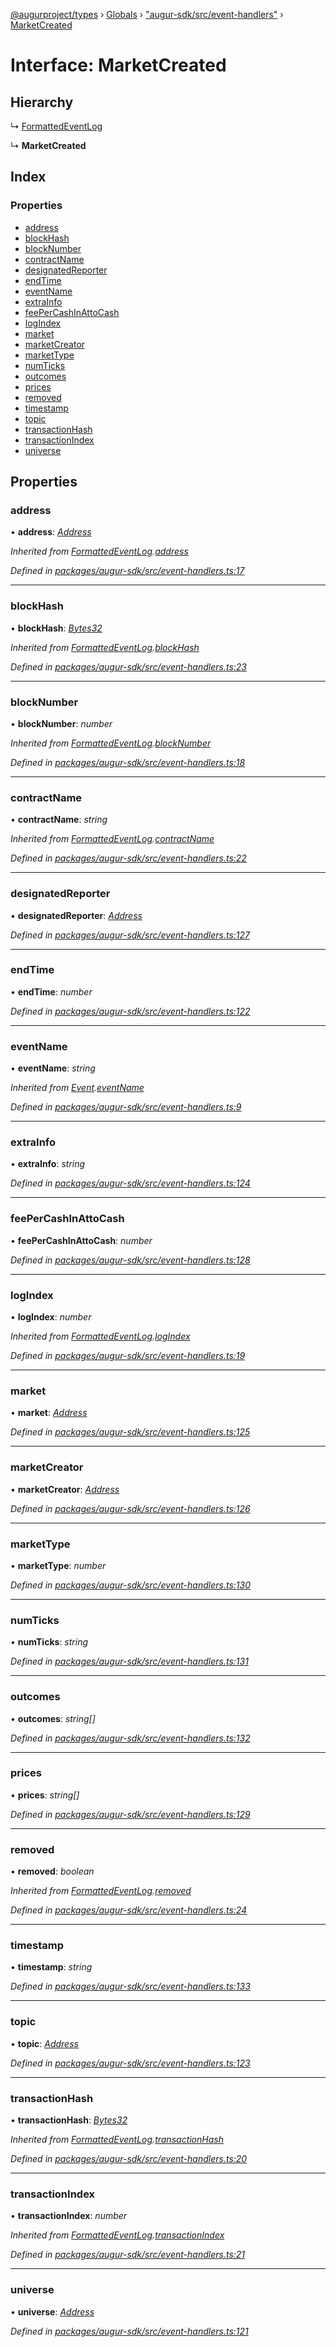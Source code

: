 [@augurproject/types](../README.md) › [Globals](../globals.md) › ["augur-sdk/src/event-handlers"](../modules/_augur_sdk_src_event_handlers_.md) › [MarketCreated](_augur_sdk_src_event_handlers_.marketcreated.md)

# Interface: MarketCreated

## Hierarchy

  ↳ [FormattedEventLog](_augur_sdk_src_event_handlers_.formattedeventlog.md)

  ↳ **MarketCreated**

## Index

### Properties

* [address](_augur_sdk_src_event_handlers_.marketcreated.md#address)
* [blockHash](_augur_sdk_src_event_handlers_.marketcreated.md#blockhash)
* [blockNumber](_augur_sdk_src_event_handlers_.marketcreated.md#blocknumber)
* [contractName](_augur_sdk_src_event_handlers_.marketcreated.md#contractname)
* [designatedReporter](_augur_sdk_src_event_handlers_.marketcreated.md#designatedreporter)
* [endTime](_augur_sdk_src_event_handlers_.marketcreated.md#endtime)
* [eventName](_augur_sdk_src_event_handlers_.marketcreated.md#eventname)
* [extraInfo](_augur_sdk_src_event_handlers_.marketcreated.md#extrainfo)
* [feePerCashInAttoCash](_augur_sdk_src_event_handlers_.marketcreated.md#feepercashinattocash)
* [logIndex](_augur_sdk_src_event_handlers_.marketcreated.md#logindex)
* [market](_augur_sdk_src_event_handlers_.marketcreated.md#market)
* [marketCreator](_augur_sdk_src_event_handlers_.marketcreated.md#marketcreator)
* [marketType](_augur_sdk_src_event_handlers_.marketcreated.md#markettype)
* [numTicks](_augur_sdk_src_event_handlers_.marketcreated.md#numticks)
* [outcomes](_augur_sdk_src_event_handlers_.marketcreated.md#outcomes)
* [prices](_augur_sdk_src_event_handlers_.marketcreated.md#prices)
* [removed](_augur_sdk_src_event_handlers_.marketcreated.md#removed)
* [timestamp](_augur_sdk_src_event_handlers_.marketcreated.md#timestamp)
* [topic](_augur_sdk_src_event_handlers_.marketcreated.md#topic)
* [transactionHash](_augur_sdk_src_event_handlers_.marketcreated.md#transactionhash)
* [transactionIndex](_augur_sdk_src_event_handlers_.marketcreated.md#transactionindex)
* [universe](_augur_sdk_src_event_handlers_.marketcreated.md#universe)

## Properties

###  address

• **address**: *[Address](../modules/_augur_sdk_src_event_handlers_.md#address)*

*Inherited from [FormattedEventLog](_augur_sdk_src_event_handlers_.formattedeventlog.md).[address](_augur_sdk_src_event_handlers_.formattedeventlog.md#address)*

*Defined in [packages/augur-sdk/src/event-handlers.ts:17](https://github.com/AugurProject/augur/blob/69c4be52bf/packages/augur-sdk/src/event-handlers.ts#L17)*

___

###  blockHash

• **blockHash**: *[Bytes32](../modules/_augur_sdk_src_event_handlers_.md#bytes32)*

*Inherited from [FormattedEventLog](_augur_sdk_src_event_handlers_.formattedeventlog.md).[blockHash](_augur_sdk_src_event_handlers_.formattedeventlog.md#blockhash)*

*Defined in [packages/augur-sdk/src/event-handlers.ts:23](https://github.com/AugurProject/augur/blob/69c4be52bf/packages/augur-sdk/src/event-handlers.ts#L23)*

___

###  blockNumber

• **blockNumber**: *number*

*Inherited from [FormattedEventLog](_augur_sdk_src_event_handlers_.formattedeventlog.md).[blockNumber](_augur_sdk_src_event_handlers_.formattedeventlog.md#blocknumber)*

*Defined in [packages/augur-sdk/src/event-handlers.ts:18](https://github.com/AugurProject/augur/blob/69c4be52bf/packages/augur-sdk/src/event-handlers.ts#L18)*

___

###  contractName

• **contractName**: *string*

*Inherited from [FormattedEventLog](_augur_sdk_src_event_handlers_.formattedeventlog.md).[contractName](_augur_sdk_src_event_handlers_.formattedeventlog.md#contractname)*

*Defined in [packages/augur-sdk/src/event-handlers.ts:22](https://github.com/AugurProject/augur/blob/69c4be52bf/packages/augur-sdk/src/event-handlers.ts#L22)*

___

###  designatedReporter

• **designatedReporter**: *[Address](../modules/_augur_sdk_src_event_handlers_.md#address)*

*Defined in [packages/augur-sdk/src/event-handlers.ts:127](https://github.com/AugurProject/augur/blob/69c4be52bf/packages/augur-sdk/src/event-handlers.ts#L127)*

___

###  endTime

• **endTime**: *number*

*Defined in [packages/augur-sdk/src/event-handlers.ts:122](https://github.com/AugurProject/augur/blob/69c4be52bf/packages/augur-sdk/src/event-handlers.ts#L122)*

___

###  eventName

• **eventName**: *string*

*Inherited from [Event](_augur_sdk_src_event_handlers_.event.md).[eventName](_augur_sdk_src_event_handlers_.event.md#eventname)*

*Defined in [packages/augur-sdk/src/event-handlers.ts:9](https://github.com/AugurProject/augur/blob/69c4be52bf/packages/augur-sdk/src/event-handlers.ts#L9)*

___

###  extraInfo

• **extraInfo**: *string*

*Defined in [packages/augur-sdk/src/event-handlers.ts:124](https://github.com/AugurProject/augur/blob/69c4be52bf/packages/augur-sdk/src/event-handlers.ts#L124)*

___

###  feePerCashInAttoCash

• **feePerCashInAttoCash**: *number*

*Defined in [packages/augur-sdk/src/event-handlers.ts:128](https://github.com/AugurProject/augur/blob/69c4be52bf/packages/augur-sdk/src/event-handlers.ts#L128)*

___

###  logIndex

• **logIndex**: *number*

*Inherited from [FormattedEventLog](_augur_sdk_src_event_handlers_.formattedeventlog.md).[logIndex](_augur_sdk_src_event_handlers_.formattedeventlog.md#logindex)*

*Defined in [packages/augur-sdk/src/event-handlers.ts:19](https://github.com/AugurProject/augur/blob/69c4be52bf/packages/augur-sdk/src/event-handlers.ts#L19)*

___

###  market

• **market**: *[Address](../modules/_augur_sdk_src_event_handlers_.md#address)*

*Defined in [packages/augur-sdk/src/event-handlers.ts:125](https://github.com/AugurProject/augur/blob/69c4be52bf/packages/augur-sdk/src/event-handlers.ts#L125)*

___

###  marketCreator

• **marketCreator**: *[Address](../modules/_augur_sdk_src_event_handlers_.md#address)*

*Defined in [packages/augur-sdk/src/event-handlers.ts:126](https://github.com/AugurProject/augur/blob/69c4be52bf/packages/augur-sdk/src/event-handlers.ts#L126)*

___

###  marketType

• **marketType**: *number*

*Defined in [packages/augur-sdk/src/event-handlers.ts:130](https://github.com/AugurProject/augur/blob/69c4be52bf/packages/augur-sdk/src/event-handlers.ts#L130)*

___

###  numTicks

• **numTicks**: *string*

*Defined in [packages/augur-sdk/src/event-handlers.ts:131](https://github.com/AugurProject/augur/blob/69c4be52bf/packages/augur-sdk/src/event-handlers.ts#L131)*

___

###  outcomes

• **outcomes**: *string[]*

*Defined in [packages/augur-sdk/src/event-handlers.ts:132](https://github.com/AugurProject/augur/blob/69c4be52bf/packages/augur-sdk/src/event-handlers.ts#L132)*

___

###  prices

• **prices**: *string[]*

*Defined in [packages/augur-sdk/src/event-handlers.ts:129](https://github.com/AugurProject/augur/blob/69c4be52bf/packages/augur-sdk/src/event-handlers.ts#L129)*

___

###  removed

• **removed**: *boolean*

*Inherited from [FormattedEventLog](_augur_sdk_src_event_handlers_.formattedeventlog.md).[removed](_augur_sdk_src_event_handlers_.formattedeventlog.md#removed)*

*Defined in [packages/augur-sdk/src/event-handlers.ts:24](https://github.com/AugurProject/augur/blob/69c4be52bf/packages/augur-sdk/src/event-handlers.ts#L24)*

___

###  timestamp

• **timestamp**: *string*

*Defined in [packages/augur-sdk/src/event-handlers.ts:133](https://github.com/AugurProject/augur/blob/69c4be52bf/packages/augur-sdk/src/event-handlers.ts#L133)*

___

###  topic

• **topic**: *[Address](../modules/_augur_sdk_src_event_handlers_.md#address)*

*Defined in [packages/augur-sdk/src/event-handlers.ts:123](https://github.com/AugurProject/augur/blob/69c4be52bf/packages/augur-sdk/src/event-handlers.ts#L123)*

___

###  transactionHash

• **transactionHash**: *[Bytes32](../modules/_augur_sdk_src_event_handlers_.md#bytes32)*

*Inherited from [FormattedEventLog](_augur_sdk_src_event_handlers_.formattedeventlog.md).[transactionHash](_augur_sdk_src_event_handlers_.formattedeventlog.md#transactionhash)*

*Defined in [packages/augur-sdk/src/event-handlers.ts:20](https://github.com/AugurProject/augur/blob/69c4be52bf/packages/augur-sdk/src/event-handlers.ts#L20)*

___

###  transactionIndex

• **transactionIndex**: *number*

*Inherited from [FormattedEventLog](_augur_sdk_src_event_handlers_.formattedeventlog.md).[transactionIndex](_augur_sdk_src_event_handlers_.formattedeventlog.md#transactionindex)*

*Defined in [packages/augur-sdk/src/event-handlers.ts:21](https://github.com/AugurProject/augur/blob/69c4be52bf/packages/augur-sdk/src/event-handlers.ts#L21)*

___

###  universe

• **universe**: *[Address](../modules/_augur_sdk_src_event_handlers_.md#address)*

*Defined in [packages/augur-sdk/src/event-handlers.ts:121](https://github.com/AugurProject/augur/blob/69c4be52bf/packages/augur-sdk/src/event-handlers.ts#L121)*
